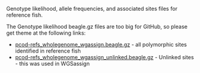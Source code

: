 Genotype likelihood, allele frequencies,  and associated sites files for reference fish. 

The Genotype likelihood beagle.gz files are too big for GitHub, so please get theme at the following links:   
  - [pcod-refs_wholegenome_wgassign.beagle.gz](https://drive.google.com/file/d/1sB2crJcOTIFOrUNYjwCNCGtuGtmxTcBL/view?usp=sharing) - all polymorphic sites identified in reference fish  
  - [pcod-refs_wholegenome_wgassign_unlinked.beagle.gz](https://drive.google.com/file/d/1wg7EtzT2vnadjD1oiFXqKhBjYQ4eTSwM/view?usp=sharing) - Unlinked sites - this was used in WGSassign  
